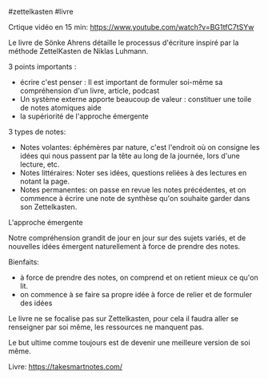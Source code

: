 #zettelkasten 
#livre

Crtique vidéo en 15 min: https://www.youtube.com/watch?v=BG1tfC7tSYw

Le livre de Sönke Ahrens détaille le processus d'écriture inspiré par la méthode ZettelKasten de Niklas Luhmann.

3 points importants : 
- écrire c'est penser : Il est important de formuler soi-même sa compréhension d'un livre, article, podcast
- Un système externe apporte beaucoup de valeur : constituer une toile de notes atomiques aide
- la supériorité de l'approche émergente

3 types de notes: 
- Notes volantes: éphémères par nature, c'est l'endroit où on consigne les idées qui nous passent par la tête au long de la journée, lors d'une lecture, etc.
-  Notes littéraires: Noter ses idées, questions reliées à des lectures en notant la page.
-  Notes permanentes: on passe en revue les notes précédentes, et on commence à écrire une note de synthèse qu'on souhaite garder dans son Zettelkasten.

L'approche émergente

Notre compréhension grandit de jour en jour sur des sujets variés, et de nouvelles idées émergent naturellement à force de prendre des notes.

Bienfaits: 
- à force de prendre des notes, on comprend et on retient mieux ce qu'on lit.
- on commence à se faire sa propre idée à force de relier et de formuler des idées

Le livre ne se focalise pas sur Zettelkasten, pour cela il faudra aller se renseigner par soi même, les ressources ne manquent pas.

Le but ultime comme toujours est de devenir une meilleure version de soi même.

Livre: https://takesmartnotes.com/
